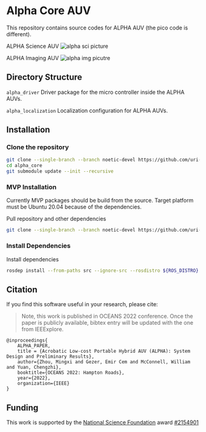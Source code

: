 # Alpha Core AUV

This repository contains source codes for ALPHA AUV (the pico code is different).

ALPHA Science AUV
![alpha sci picture](docs/images/alpha_sci.png)

ALPHA Imaging AUV
![alpha img picutre](docs/images/alpha_img.png)

## Directory Structure

`alpha_driver`
Driver package for the micro controller inside the ALPHA AUVs.

`alpha_localization`
Localization configuration for ALPHA AUVs.

## Installation

### Clone the repository

```bash
git clone --single-branch --branch noetic-devel https://github.com/uri-ocean-robotics/alpha_core
cd alpha_core
git submodule update --init --recursive
```

### MVP Installation

Currently MVP packages should be build from the source.
Target platform must be Ubuntu 20.04 because of the dependencies.

Pull repository and other dependencies
```bash
git clone --single-branch --branch noetic-devel https://github.com/uri-ocean-robotics/mvp_msgs
```

### Install Dependencies

Install dependencies
```bash
rosdep install --from-paths src --ignore-src --rosdistro ${ROS_DISTRO} -y
```

## Citation

If you find this software useful in your research, please cite:

> Note, this work is published in OCEANS 2022 conference. Once the paper is publicly available, bibtex entry
will be updated with the one from IEEExplore.

```
@inproceedings{
    ALPHA_PAPER,
    title = {Acrobatic Low-cost Portable Hybrid AUV (ALPHA): System Design and Preliminary Results},
    author={Zhou, Mingxi and Gezer, Emir Cem and McConnell, William and Yuan, Chengzhi},
    booktitle={OCEANS 2022: Hampton Roads},
    year={2022},
    organization={IEEE}
}
```

## Funding
This work is supported by the [National Science Foundation](https://www.nsf.gov/) award [#2154901](https://www.nsf.gov/awardsearch/showAward?AWD_ID=2154901&HistoricalAwards=false)
